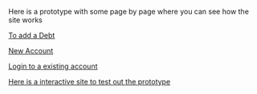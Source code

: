 Here is a prototype with some page by page where you can see how the site works

[To add a Debt](HowTOadd.md/)

[New Account](NewACCOUNT.md/)

[Login to a existing account ](HowTOadd.md/)


[Here is a interactive site to test out the prototype](https://xd.adobe.com/view/d6f6dfc9-8adf-424c-a7ab-ba669b10f414-83a5/screen/07a6f514-b52b-4498-9781-04899f6bcfaa?fullscreen&hints=off)
